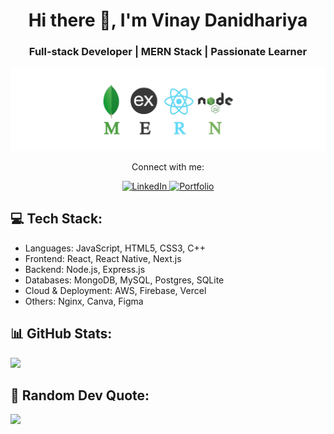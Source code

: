 <h1 align="center">Hi there 👋, I'm Vinay Danidhariya</h1>
<h3 align="center">Full-stack Developer | MERN Stack | Passionate Learner</h3>

<p align="center"> 
  <img src="https://raw.githubusercontent.com/vinaydanidhariya/vinaydanidhariya/main/mern-banner.jpeg" alt="MERN Stack Image">
</p>

<p align="center">Connect with me:</p>
<p align="center"> 
  <a href="https://linkedin.com/in/vinay-danidhariya">
    <img src="https://img.shields.io/badge/LinkedIn-%230077B5.svg?logo=linkedin&logoColor=white" alt="LinkedIn">
  </a> 
  <a href="https://vinaydanidhariya.github.io/portfolio/">
    <img src="https://img.shields.io/badge/Portfolio-%23E4405F.svg?logo=Portfolio&logoColor=white" alt="Portfolio">
  </a>
</p>

## 💻 Tech Stack:
- Languages: JavaScript, HTML5, CSS3, C++
- Frontend: React, React Native, Next.js
- Backend: Node.js, Express.js
- Databases: MongoDB, MySQL, Postgres, SQLite
- Cloud & Deployment: AWS, Firebase, Vercel
- Others: Nginx, Canva, Figma

## 📊 GitHub Stats:
![](https://github-readme-stats.vercel.app/api?username=vinaydanidhariya&show_icons=true&theme=default&include_all_commits=true)

## 📝 Random Dev Quote:
![](https://quotes-github-readme.vercel.app/api?type=horizontal&theme=radical)

